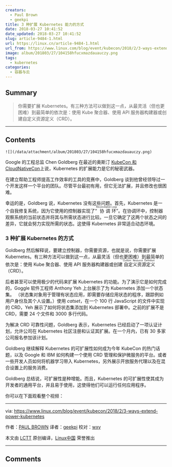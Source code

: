 ```yaml
---
creators:
  - Paul Brown
  - geekpi
title: 3 种扩展 Kubernetes 能力的方式
date: 2018-03-27 10:41:52
date_updated: 2018-03-27 10:41:52
slug: article-9484-1.html
url: https://linux.cn/article-9484-1.html
url_from: https://www.linux.com/blog/event/kubecon/2018/2/3-ways-extend-power-kubernetes
image: album/201803/27/104158hfucxmazdauauczy.png
tags:
  - kubernetes
categories:
  - 容器与云
---
```


## Summary

> 你需要扩展 Kubernetes。有三种方法可以做到这一点，从最灵活（但也更困难）到最简单的依次是：使用 Kube 聚合器、使用 API​​ 服务器构建器或创建自定义资源定义（CRD）。

***

<!-- more -->

## Contents

`![](/data/attachment/album/201803/27/104158hfucxmazdauauczy.png)`

Google 的工程总监 Chen Goldberg 在最近的奥斯汀 [KubeCon 和 CloudNativeCon](http://events17.linuxfoundation.org/events/kubecon-and-cloudnativecon-north-america)上说，Kubernetes 的扩展能力是它的秘密武器。

在建立帮助工程师提高工作效率的工具的竞赛中，Goldberg 谈到他曾经领导过一个开发这样一个平台的团队。尽管平台最初有用，但它无法扩展，并且修改也很困难。

幸运的是，Goldberg 说，Kubernetes 没有这些问题。首先，Kubernetes 是一个自我修复系统，因为它使用的控制器实现了“<ruby> 协调环 <rt>  Reconciliation Loop </rt></ruby>”。在协调环中，控制器观察系统的当前状态并将其与所需状态进行比较。一旦它确定了这两个状态之间的差异，它就会努力实现所需的状态。这使得 Kubernetes 非常适合动态环境。

### 3 种扩展 Kubernetes 的方式

Goldberg 然后解释说，要建立控制器，你需要资源，也就是说，你需要扩展 Kubernetes。有三种方法可以做到这一点，从最灵活（但也更困难）到最简单的依次是：使用 Kube 聚合器、使用 API​​ 服务器构建器或创建<ruby> 自定义资源定义 <rt>  Custom Resource Definition </rt></ruby>（CRD）。

后者甚至可以使用极少的代码来扩展 Kubernetes 的功能。为了演示它是如何完成的，Goggle 软件工程师 Anthony Yeh 上台展示了为 Kubernetes 添加一个状态集。 （状态集对象用于管理有状态应用，即需要存储应用状态的程序，跟踪例如用户身份及其个人设置。）使用 *catset*，在一个 100 行 JavaScript 的文件中实现的 CRD，Yeh 展示了如何将状态集添加到 Kubernetes 部署中。之前的扩展不是 CRD，需要 24 个文件和 3000 多行代码。

为解决 CRD 可靠性问题，Goldberg 表示，Kubernetes 已经启动了一项认证计划，允许公司在 Kubernetes 社区注册和认证其扩展。在一个月内，已有 30 多家公司报名参加该计划。

Goldberg 继续解释 Kubernetes 的可扩展性如何成为今年 KubeCon 的热门话题，以及 Google 和 IBM 如何构建一个使用 CRD 管理和保护微服务的平台。或者一些开发人员如何将机器学习带入 Kubernetes，另外展示开放服务代理以及在混合设置上的服务消费。

Goldberg 总结说，可扩展性是种增能。而且，Kubernetes 的可扩展性使其成为开发者的通用平台，并且易于使用，这使得他们可以运行任何应用程序。

你可以在下面观看整个视频：

---

via: <https://www.linux.com/blog/event/kubecon/2018/2/3-ways-extend-power-kubernetes>

作者：[PAUL BROWN](https://www.linux.com/users/bro66) 译者：[geekpi](https://github.com/geekpi) 校对：[wxy](https://github.com/wxy)

本文由 [LCTT](https://github.com/LCTT/TranslateProject) 原创编译，[Linux中国](https://linux.cn/) 荣誉推出

***

## Comments
